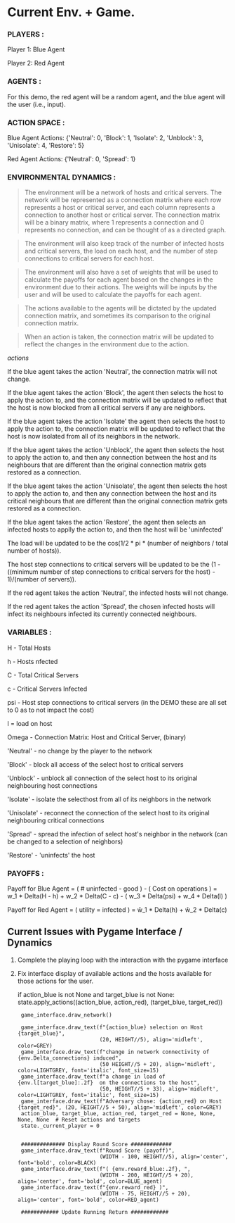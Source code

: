 # Current Env. + Game.

### PLAYERS :

Player 1: Blue Agent

Player 2: Red Agent


### AGENTS :

For this demo, the red agent will be a random agent, and the blue agent will the user (i.e., input).


### ACTION SPACE :

Blue Agent Actions: {'Neutral': 0, 'Block': 1, 'Isolate': 2, 'Unblock': 3, 'Unisolate': 4, 'Restore': 5}

Red Agent Actions: {'Neutral': 0, 'Spread': 1}


### ENVIRONMENTAL DYNAMICS :
> The environment will be a network of hosts and critical servers. The network will be represented as a connection matrix
where each row represents a host or critical server, and each column represents a connection to another host or critical server. 
The connection matrix will be a binary matrix, where 1 represents a connection and 0 represents no connection, and can be thought of as a directed graph.

> The environment will also keep track of the number of infected hosts and critical servers, the load on each host, 
and the number of step connections to critical servers for each host. 

> The environment will also have a set of weights that will be used to calculate the payoffs for each agent based on the changes 
in the environment due to their actions. The weights will be inputs by the user and will be used to calculate the payoffs for each agent.

> The actions available to the agents will be dictated by the updated connection matrix, and sometimes its comparison to the original connection matrix.

> When an action is taken, the connection matrix will be updated to reflect the changes in the environment due to the action.



*actions*

If the blue agent takes the action 'Neutral', the connection matrix will not change.

If the blue agent takes the action 'Block', the agent then selects the host to apply the action to, and the connection matrix will be updated to reflect that the host is now blocked from all critical servers if any are neighbors.

If the blue agent takes the action 'Isolate' the agent then selects the host to apply the action to, the connection matrix will be updated to reflect that the host is now isolated from all of its neighbors in the network.

If the blue agent takes the action 'Unblock', the agent then selects the host to apply the action to, and then any connection between the host and its neighbours that are different than the original connection matrix gets restored as a connection.

If the blue agent takes the action 'Unisolate', the agent then selects the host to apply the action to, and then any connection between the host and its critical neighbours that are different than the original connection matrix gets restored as a connection.

If the blue agent takes the action 'Restore', the agent then selects an infected hosts to applly the action to, and then the host
will be 'uninfected'

The load will be updated to be the cos(1/2 * pi * (number of neighbors / total number of hosts)).

The host step connections to critical servers will be updated to be the (1 - ((minimum number of step connections to critical servers for the host) - 1)/(number of servers)).

If the red agent takes the action 'Neutral', the infected hosts will not change.

If the red agent takes the action 'Spread', the chosen infected hosts will infect its neighbours infected its currently connected neighbours.


### VARIABLES :

H - Total Hosts

h - Hosts nfected

C - Total Critical Servers

c - Critical Servers Infected

psi - Host step connections to critical servers (in the DEMO these are all set to 0 as to not impact the cost)

l = load on host

Omega - Connection Matrix: Host and Critical Server, (binary)

'Neutral' - no change by the player to the network

'Block' - block all access of the select host to critical servers

'Unblock' - unblock all connection of the select host to its original neighbouring host connections

'Isolate' - isolate the selecthost from all of its neighbors in the network

'Unisolate' - reconnect the connection of the select host to its original neighbouring critical connections

'Spread' - spread the infection of select host's neighbor in the network (can be changed to a selection of neighbors)

'Restore' - 'uninfects' the host


### PAYOFFS :

Payoff for Blue Agent = ( # uninfected - good ) - ( Cost on operations )
                      =  w_1 * Delta(H - h) + w_2 * Delta(C - c) - ( w_3 * Delta(psi) + w_4 * Delta(l) )

Payoff for Red Agent = ( utility = infected )
                     = ŵ_1 * Delta(h) + ŵ_2 * Delta(c)


## Current Issues with Pygame Interface / Dynamics

1. Complete the playing loop with the interaction with the pygame interface
2. Fix interface display of available actions and the hosts available for those actions for the user.



    if action_blue is not None and target_blue is not None:
        state.apply_actions((action_blue, action_red), (target_blue, target_red))

        game_interface.draw_network()

        game_interface.draw_text(f"{action_blue} selection on Host {target_blue}", 
                                 (20, HEIGHT//5), align='midleft', color=GREY)
        game_interface.draw_text(f"change in network connectivity of {env.Delta_connections} induced",
                                 (50 HEIGHT//5 + 20), align='midleft', color=LIGHTGREY, font='italic', font_size=15)
        game_interface.draw_text(f"a change in load of {env.l[target_blue]:.2f}  on the connections to the host",
                                 (50, HEIGHT//5 + 33), align='midleft', color=LIGHTGREY, font='italic', font_size=15)
        game_interface.draw_text(f"Adversary chose: {action_red} on Host {target_red}", (20, HEIGHT//5 + 50), align='midleft', color=GREY)
        action_blue, target_blue, action_red, target_red = None, None, None, None  # Reset actions and targets
        state._current_player = 0


        ############## Display Round Score #############
        game_interface.draw_text(f"Round Score (payoff)",
                                 (WIDTH - 100, HEIGHT//5), align='center', font='bold', color=BLACK)
        game_interface.draw_text(f"( {env.reward_blue:.2f}, ",
                                 (WIDTH - 200, HEIGHT//5 + 20), align='center', font='bold', color=BLUE_agent)
        game_interface.draw_text(f"{env.reward_red} )",
                                 (WIDTH - 75, HEIGHT//5 + 20), align='center', font='bold', color=RED_agent)

        ############ Update Running Return ############
